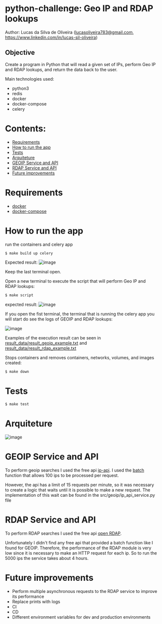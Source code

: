 # python-challenge: Geo IP and RDAP lookups
Author: Lucas da Silva de Oliveira (lucasoliveira783@gmail.com, https://www.linkedin.com/in/lucas-sil-oliveira)

## Objective
Create a program in Python that will read a given set of IPs, perform Geo IP and RDAP lookups, and return the data back to the user.

Main technologies used:
  * python3
  * redis
  * docker
  * docker-compose
  * celery

Contents:
=================

<!--ts-->
   * [Requirements](#requirements)
   * [How to run the app](#how-to-run-the-app)
   * [Tests](#tests)
   * [Arquiteture](#arquiteture)
   * [GEOIP Service and API](#geoip-service-and-api)
   * [RDAP Service and API](#rdap-service-and-api)
   * [Future improvements](#future-improvements)

<!--te-->


Requirements
============
  * [docker](https://www.docker.com/)
  * [docker-compose](https://docs.docker.com/compose/)

How to run the app
============

run the containers and celery app
```bash
$ make build up celery
```
Expected result: 
![image](https://user-images.githubusercontent.com/22778168/189963428-b0a44549-5693-4b7e-a541-4e1dd55ef437.png)


Keep the last terminal open. 

Open a new terminal to execute the script that will perform Geo IP and RDAP lookups: 
```bash
$ make script
```
expected result: 
![image](https://user-images.githubusercontent.com/22778168/189963483-b182b035-c256-473e-94ac-4c1c5deeb835.png)

If you open the fist terminal, the terminal that is running the celery app you will start do see the logs of GEOIP and RDAP lookups:

![image](https://user-images.githubusercontent.com/22778168/189963519-876478ad-540c-4c08-a03c-96a108f1a34b.png)





Examples of the execution result can be seen in [result_data/result_geoip_example.txt](https://github.com/Lucas-loliveira/python_challenge/tree/main/result_data/result_geoip_example.txt) and [result_data/result_rdap_example.txt](https://github.com/Lucas-loliveira/python_challenge/tree/main/result_data/result_rdap_example.txt)




Stops containers and removes containers, networks, volumes, and images created: 

```bash
$ make down
```



Tests
=====

```bash
$ make test
```

Arquiteture
=====
![image](https://user-images.githubusercontent.com/22778168/189972856-a7cc8647-56ba-484a-bb2e-88d24123a1ca.png)



GEOIP Service and API
=====

To perform geoip searches I used the free api [ip-api](https://ip-api.com/). I used the [batch](https://ip-api.com/docs/api:batch) function that allows 100 ips to be processed per request.

However, the api has a limit of 15 requests per minute, so it was necessary to create a logic that waits until it is possible to make a new request. The implementation of this wait can be found in the src/geoip/ip_api_service.py file


RDAP Service and API
=====

To perform RDAP searches I used the free api [open RDAP](https://www.openrdap.org/api).

Unfortunately I didn't find any free api that provided a batch function like I found for GEOIP. Therefore, the performance of the RDAP module is very low since it is necessary to make an HTTP request for each ip. So to run the 5000 ips the service takes about 4 hours.

Future improvements
=====
  * Perform multiple asynchronous requests to the RDAP service to improve its performance
  * Replace prints with logs
  * CI
  * CD
  * Different environment variables for dev and production environments

